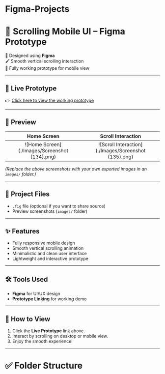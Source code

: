 # Figma-Projects


# 📱 Scrolling Mobile UI – Figma Prototype

🎨 Designed using **Figma**  
🖌️ Smooth vertical scrolling interaction  
🔗 Fully working prototype for mobile view

---

## 🚀 Live Prototype

👉 [Click here to view the working prototype](https://www.figma.com/proto/3mJi91cMJVAc2qV4oJ7L7i/Scrolling?node-id=0-1&t=EYxC1NW5rtg1xjLG-1)

---

## 📸 Preview

| Home Screen | Scroll Interaction |
| :---------: | :-----------------: |
| ![Home Screen](./Images/Screenshot (134).png) | ![Scroll Interaction](./Images/Screenshot (135).png) |

*(Replace the above screenshots with your own exported images in an `images/` folder.)*

---

## 📂 Project Files

- `.fig` file (optional if you want to share source)
- Preview screenshots (`images/` folder)

---

## ✨ Features

- Fully responsive mobile design
- Smooth vertical scrolling animation
- Minimalistic and clean user interface
- Lightweight and interactive prototype

---

## 🛠️ Tools Used

- **Figma** for UI/UX design
- **Prototype Linking** for working demo

---

## 📢 How to View

1. Click the **Live Prototype** link above.
2. Interact by scrolling on desktop or mobile view.
3. Enjoy the smooth experience!

---

# ✅ Folder Structure

